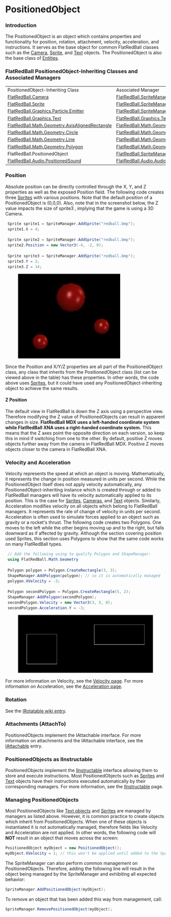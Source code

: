 # PositionedObject

### Introduction

The PositionedObject is an object which contains properties and functionality for position, rotation, attachment, velocity, acceleration, and instructions. It serves as the base object for common FlatRedBall classes such as the [Camera](../camera/), [Sprite](../sprite/), and [Text](../graphics/text/) objects. The PositionedObject is also the base class of [Entities](../../../glue-reference/entities/).

### FlatRedBall PositionedObject-Inheriting Classes and Associated Managers

|                                                                                          |                                                                          |
| ---------------------------------------------------------------------------------------- | ------------------------------------------------------------------------ |
| PositionedObject-Inheriting Class                                                        | Associated Manager                                                       |
| [FlatRedBall.Camera](../camera/)                                                         | [FlatRedBall.SpriteManager](../spritemanager/)                           |
| [FlatRedBall.Sprite](../sprite/)                                                         | [FlatRedBall.SpriteManager](../spritemanager/)                           |
| [FlatRedBall.Graphics.Particle.Emitter](../graphics/particle/emitter.md)                 | [FlatRedBall.SpriteManager](../spritemanager/)                           |
| [FlatRedBall.Graphics.Text](../graphics/text/)                                           | [FlatRedBall.Graphics.TextManager](../graphics/textmanager/)             |
| [FlatRedBall.Math.Geometry.AxisAlignedRectangle](../math/geometry/axisalignedrectangle/) | [FlatRedBall.Math.Geometry.ShapeManager](../math/geometry/shapemanager/) |
| [FlatRedBall.Math.Geometry.Circle](../math/geometry/circle/)                             | [FlatRedBall.Math.Geometry.ShapeManager](../math/geometry/shapemanager/) |
| [FlatRedBall.Math.Geometry.Line](../math/geometry/line/)                                 | [FlatRedBall.Math.Geometry.ShapeManager](../math/geometry/shapemanager/) |
| [FlatRedBall.Math.Geometry.Polygon](../math/geometry/polygon/)                           | [FlatRedBall.Math.Geometry.ShapeManager](../math/geometry/shapemanager/) |
| FlatRedBall.PositionedObject                                                             | [FlatRedBall.SpriteManager](../spritemanager/)                           |
| [FlatRedBall.Audio.PositionedSound](../audio/positionedsound.md)                         | [FlatRedBall.Audio.AudioManager](../audio/audiomanager/)                 |

### Position

Absolute position can be directly controlled through the X, Y, and Z properties as well as the exposed Position field. The following code creates three [Sprites](../sprite/) with various positions. Note that the default position of a PositionedObject is (0,0,0). Also, note that in the screenshot below, the Z value impacts the size of sprite3 , implying that the game is using a 3D Camera.

```csharp
 Sprite sprite1 = SpriteManager.AddSprite("redball.bmp");
 sprite1.X = 4;

 Sprite sprite2 = SpriteManager.AddSprite("redball.bmp");
 sprite2.Position = new Vector3(-4, -2, 0);

 Sprite sprite3 = SpriteManager.AddSprite("redball.bmp");
 sprite3.Y = 2;
 sprite3.Z = 14;
```

&#x20;

<figure><img src="../../../.gitbook/assets/migrated_media-PositionedSprites.png" alt=""><figcaption></figcaption></figure>

Since the Position and X/Y/Z properties are all part of the PositionedObject class, any class that inherits from the PositionedObject class (list can be viewed above in the table) has these properties. In other words, the code above uses [Sprites](../sprite/), but it could have used any PositionedObject-inheriting object to achieve the same results.

#### Z Position

The default view in FlatRedBall is down the Z axis using a perspective view. Therefore modifying the Z value of PositionedObjects can result in apparent changes in size. **FlatRedBall MDX uses a left-handed coordinate system while FlatRedBall XNA uses a right-handed coordinate system.** This means that the Z axes point the opposite direction on each version, so keep this in mind if switching from one to the other. By default, positive Z moves objects further away from the camera in FlatRedBall MDX. Positive Z moves objects closer to the camera in FlatRedBall XNA.

### Velocity and Acceleration

Velocity represents the speed at which an object is moving. Mathematically, it represents the change in position measured in units per second. While the PositionedObject itself does not apply velocity automatically, any PositionedObject-inheriting instance which is created through or added to FlatRedBall managers will have its velocity automatically applied to its position. This is the case for [Sprites](../sprite/), [Cameras](../camera/), and [Text](../graphics/text/) objects. Similarly, Acceleration modifies velocity on all objects which belong to FlatRedBall managers. It represents the rate of change of velocity in units per second. Acceleration is often used to simulate forces applied to an object such as gravity or a rocket's thrust. The following code creates two Polygons. One moves to the left while the other begins moving up and to the right, but falls downward as if affected by gravity. Although the section covering position used Sprites, this section uses Polygons to show that the same code works on many FlatRedBall types.

```csharp
 // Add the following using to qualify Polygon and ShapeManager:
 using FlatRedBall.Math.Geometry

 Polygon polygon = Polygon.CreateRectangle(3, 3);
 ShapeManager.AddPolygon(polygon); // so it is automatically managed
 polygon.XVelocity = -3;

 Polygon secondPolygon = Polygon.CreateRectangle(5, 2);
 ShapeManager.AddPolygon(secondPolygon);
 secondPolygon.Velocity = new Vector3(3, 5, 0);
 secondPolygon.Acceleration.Y = -3;
```

&#x20;

<figure><img src="../../../.gitbook/assets/migrated_media-TwoPolygons.png" alt=""><figcaption></figcaption></figure>

For more information on Velocity, see the [Velocity page](velocity.md). For more information on Acceleration, see the [Acceleration page](acceleration.md).

### Rotation

See the [IRotatable wiki entry](../math/irotatable/).

### Attachments (AttachTo)

PositionedObjects implement the IAttachable interface. For more information on attachments and the IAttachable interface, see the [IAttachable](../math/iattachable/) entry.

### PositionedObjects as IInstructable

PositionedObjects implement the [IInstructable](../instructions/iinstructable/) interface allowing them to store and execute instructions. Most PositionedObjects such as [Sprites](../sprite/) and [Text](../graphics/text/) objects have their instructions executed automatically by their corresponding managers. For more information, see the [IInstructable](../instructions/iinstructable/) page.

### Managing PositionedObjects

Most PositionedObjects like [Text objects](../graphics/text/) and [Sprites](../../../glue-reference/objects/object-types/glue-reference-sprite.md) are managed by managers as listed above. However, it is common practice to create objects which inherit from PositionedObjects. When one of these objects is instantiated it is not automatically managed, therefore fields like Velocity and Acceleration are not applied. In other words, the following code will **NOT** result in an object that moves across the screen:

```csharp
PositionedObject myObject = new PositionedObject();
myObject.XVelocity = 1; // this won't be applied until added to the SpriteManager
```

The SpriteManager can also perform common management on PositionedObjects. Therefore, adding the following line will result in the object being managed by the SpriteManager and exhibiting all expected behavior:

```csharp
SpriteManager.AddPositionedObject(myObject);
```

To remove an object that has been added this way from management, call:

```csharp
SpriteManager.RemovePositionedObject(myObject);
```
